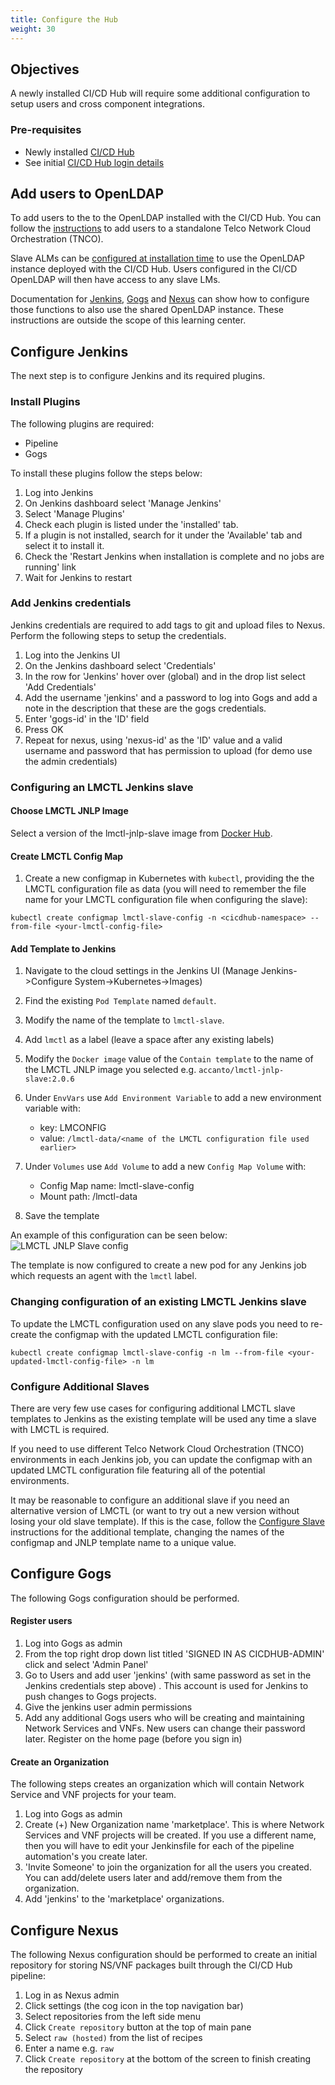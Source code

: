 ```yaml
---
title: Configure the Hub
weight: 30
---
```


## Objectives

A newly installed CI/CD Hub will require some additional configuration to setup users and cross component integrations.

### Pre-requisites

* Newly installed [CI/CD Hub](/user-guides/cicd/getting-started)
* See initial [CI/CD Hub login details](/installation/cicdhub/install-cicdhub#accessing-services)

## Add users to OpenLDAP

To add users to the to the OpenLDAP installed with the CI/CD Hub. You can follow the [instructions](/user-guides/administration/security/) to add users to a standalone Telco Network Cloud Orchestration (TNCO). 

Slave ALMs can be [configured at installation time](/installation/lm/production/configuration/external-ldap/) to use the OpenLDAP instance deployed with the CI/CD Hub. Users configured in the CI/CD OpenLDAP will then have access to any slave LMs.

Documentation for [Jenkins](https://jenkins.io/), [Gogs](https://gogs.io/) and [Nexus](https://www.sonatype.com/nexus-repository-sonatype) can show how to configure those functions to also use the shared OpenLDAP instance. These instructions are outside the scope of this learning center.  

## Configure Jenkins

The next step is to configure Jenkins and its required plugins.

### Install  Plugins

The following plugins are required:

* Pipeline
* Gogs

To install these plugins follow the steps below:

1. Log into Jenkins
2. On Jenkins dashboard select 'Manage Jenkins'
3. Select 'Manage Plugins'
4. Check each plugin is listed under the 'installed' tab.
5. If a plugin is not installed, search for it under the 'Available' tab and select it to install it.
6. Check the 'Restart Jenkins when installation is complete and no jobs are running' link
7. Wait for Jenkins to restart

### Add Jenkins credentials

Jenkins credentials are required to add tags to git and upload files to Nexus. Perform the following steps to setup the credentials.

1. Log into the Jenkins UI
2. On the Jenkins dashboard select 'Credentials'
3. In the row for 'Jenkins' hover over (global) and in the drop list select 'Add Credentials'
4. Add the username 'jenkins' and a password to log into Gogs and add a note in the description that these are the gogs credentials.
5. Enter 'gogs-id' in the 'ID' field
6. Press OK
7. Repeat for nexus, using 'nexus-id' as the 'ID' value and a valid username and password that has permission to upload (for demo use the admin credentials)

### Configuring an LMCTL Jenkins slave

#### Choose LMCTL JNLP Image

Select a version of the lmctl-jnlp-slave image from [Docker Hub](https://hub.docker.com/r/accanto/lmctl-jnlp-slave).

#### Create LMCTL Config Map

1. Create a new configmap in Kubernetes with `kubectl`, providing the the LMCTL configuration file as data (you will need to remember the file name for your LMCTL configuration file when configuring the slave):

```
kubectl create configmap lmctl-slave-config -n <cicdhub-namespace> --from-file <your-lmctl-config-file>
```

#### Add Template to Jenkins

1. Navigate to the cloud settings in the Jenkins UI (Manage Jenkins->Configure System->Kubernetes->Images)

2. Find the existing `Pod Template` named `default`.

3. Modify the name of the template to `lmctl-slave`. 

4. Add `lmctl` as a label (leave a space after any existing labels)

5. Modify the `Docker image` value of the `Contain template` to the name of the LMCTL JNLP image you selected e.g. `accanto/lmctl-jnlp-slave:2.0.6`

6. Under `EnvVars` use `Add Environment Variable` to add a new environment variable with:
   - key: LMCONFIG
   - value: `/lmctl-data/<name of the LMCTL configuration file used earlier>`

7. Under `Volumes` use `Add Volume` to add a new `Config Map Volume` with:
   - Config Map name: lmctl-slave-config
   - Mount path: /lmctl-data

8.  Save the template

An example of this configuration can be seen below:
   ![LMCTL JNLP Slave config](/images/user-guides/cicd/configure-jenkins-slave/lmctl-slave-config.png "LMCTL JNLP Slave config")

The template is now configured to create a new pod for any Jenkins job which requests an agent with the `lmctl` label.

### Changing configuration of an existing LMCTL Jenkins slave

To update the LMCTL configuration used on any slave pods you need to re-create the configmap with the updated LMCTL configuration file:

```
kubectl create configmap lmctl-slave-config -n lm --from-file <your-updated-lmctl-config-file> -n lm
```

### Configure Additional Slaves

There are very few use cases for configuring additional LMCTL slave templates to Jenkins as the existing template will be used any time a slave with LMCTL is required.

If you need to use different Telco Network Cloud Orchestration (TNCO) environments in each Jenkins job, you can update the configmap with an updated LMCTL configuration file featuring all of the potential environments.

It may be reasonable to configure an additional slave if you need an alternative version of LMCTL (or want to try out a new version without losing your old slave template). If this is the case, follow the [Configure Slave](#configure-slave) instructions for the additional template, changing the names of the configmap and JNLP template name to a unique value.

## Configure Gogs

The following Gogs configuration should be performed.

#### Register users

1. Log into Gogs as admin
2. From the top right drop down list titled 'SIGNED IN AS CICDHUB-ADMIN' click and select 'Admin Panel'
3. Go to Users and add user 'jenkins' (with same password as set in the Jenkins credentials step above) . This account is used for Jenkins to push changes to Gogs projects.
4. Give the jenkins user admin permissions
5. Add any additional Gogs users who will be creating and maintaining Network Services and VNFs. New users can change their password later. Register on the home page (before you sign in)

#### Create an Organization

The following steps creates an organization which will contain Network Service and VNF projects for your team.  

1. Log into Gogs as admin
2. Create (+) New Organization name 'marketplace'. This is where Network Services and VNF projects will be created. If you use a different name, then you will have to edit your Jenkinsfile for each of the pipeline automation's you create later.
3. 'Invite Someone' to join the organization for all the users you created. You can add/delete users later and add/remove them from the organization.
4. Add 'jenkins' to the 'marketplace' organizations.

## Configure Nexus

The following Nexus configuration should be performed to create an initial repository for storing NS/VNF packages built through the CI/CD Hub pipeline:

1. Log in as Nexus admin
2. Click settings (the cog icon in the top navigation bar)
3. Select repositories from the left side menu
4. Click `Create repository` button at the top of main pane
5. Select `raw (hosted)` from the list of recipes
6. Enter a name e.g. `raw` 
7. Click `Create repository` at the bottom of the screen to finish creating the repository